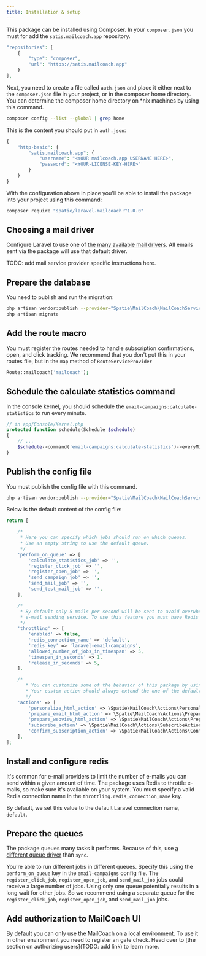 ```yaml
---
title: Installation & setup
---
```


This package can be installed using Composer. In your `composer.json`  you must for add the `satis.mailcoach.app` repository.

```php
"repositories": [
    {
        "type": "composer",
        "url": "https://satis.mailcoach.app"
    }
],
```

Next, you need to create a file called `auth.json` and place it either next to the `composer.json` file in your project, or in the composer home directory. You can determine the composer home directory on *nix machines by using this command.

```bash
composer config --list --global | grep home
```

This is the content you should put in `auth.json`:

```php
{
    "http-basic": {
        "satis.mailcoach.app": {
            "username": "<YOUR mailcoach.app USERNAME HERE>",
            "password": "<YOUR-LICENSE-KEY-HERE>"
        }
    }
}
```

With the configuration above in place you'll be able to install the package into your project using this command:

```bash
composer require "spatie/laravel-mailcoach:^1.0.0"
```

## Choosing a mail driver

Configure Laravel to use one of [the many available mail drivers](https://laravel.com/docs/master/mail#driver-prerequisites). All emails sent via the package will use that default driver.

TODO: add mail service provider specific instructions here.

## Prepare the database

You need to publish and run the migration:

```bash
php artisan vendor:publish --provider="Spatie\MailCoach\MailCoachServiceProvider" --tag="migrations"
php artisan migrate
```

## Add the route macro

You must register the routes needed to handle subscription confirmations, open, and click tracking. We recommend that you don't put this in your routes file, but in the `map` method of `RouteServiceProvider`

```php
Route::mailcoach('mailcoach');
```

## Schedule the calculate statistics command

In the console kernel, you should schedule the `email-campaigns:calculate-statistics` to run every minute.

```php
// in app/Console/Kernel.php
protected function schedule(Schedule $schedule)
{
    // ...
    $schedule->command('email-campaigns:calculate-statistics')->everyMinute();
}
```

## Publish the config file

You must publish the config file with this command.

```bash
php artisan vendor:publish --provider="Spatie\MailCoach\MailCoachServiceProvider" --tag="config"
```

Below is the default content of the config file:

```php
return [

    /*
     * Here you can specify which jobs should run on which queues.
     * Use an empty string to use the default queue.
     */
    'perform_on_queue' => [
        'calculate_statistics_job' => '',
        'register_click_job' => '',
        'register_open_job' => '',
        'send_campaign_job' => '',
        'send_mail_job' => '',
        'send_test_mail_job' => '',
    ],

    /*
     * By default only 5 mails per second will be sent to avoid overwhelming your
     * e-mail sending service. To use this feature you must have Redis installed.
     */
    'throttling' => [
        'enabled' => false,
        'redis_connection_name' => 'default',
        'redis_key' => 'laravel-email-campaigns',
        'allowed_number_of_jobs_in_timespan' => 5,
        'timespan_in_seconds' => 1,
        'release_in_seconds' => 5,
    ],

    /*
       * You can customize some of the behavior of this package by using our own custom action.
       * Your custom action should always extend the one of the default ones.
       */
    'actions' => [
        'personalize_html_action' => \Spatie\MailCoach\Actions\PersonalizeHtmlAction::class,
        'prepare_email_html_action' => \Spatie\MailCoach\Actions\PrepareEmailHtmlAction::class,
        'prepare_webview_html_action' => \Spatie\MailCoach\Actions\PrepareWebviewHtmlAction::class,
        'subscribe_action' => \Spatie\MailCoach\Actions\SubscribeAction::class,
        'confirm_subscription_action' => \Spatie\MailCoach\Actions\ConfirmSubscriptionAction::class,
    ],
];
```

## Install and configure redis

It's common for e-mail providers to limit the number of e-mails you can send within a given amount of time. The package uses Redis to throttle e-mails, so make sure it's available on your system. You must specify a valid Redis connection name in the `throttling.redis_connection_name` key.

By default, we set this value to the default Laravel connection name, `default`.

## Prepare the queues

The package queues many tasks it performs. Because of this, use [a different queue driver](https://laravel.com/docs/master/queues#driver-prerequisites) than `sync`.

You're able to run different jobs in different queues.  Specify this using the `perform_on_queue` key in the `email-campaigns` config file. The `register_click_job`, `register_open_job`, and `send_mail_job` jobs could receive a large number of jobs. Using only one queue potentially results in a long wait for other jobs. So we recommend using a separate queue for the `register_click_job`, `register_open_job`, and `send_mail_job` jobs.

## Add authorization to MailCoach UI

By default you can only use the MailCoach on a local environment. To use it in other environment you need to register an gate check. Head over to [the section on authorizing users](TODO: add link) to learn more.